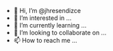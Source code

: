 - 👋 Hi, I’m @jhresendizce
- 👀 I’m interested in ...
- 🌱 I’m currently learning ...
- 💞️ I’m looking to collaborate on ...
- 📫 How to reach me ...

<!---
jhresendizce/jhresendizce is a ✨ special ✨ repository because its `README.md` (this file) appears on your GitHub profile.
You can click the Preview link to take a look at your changes.
--->
